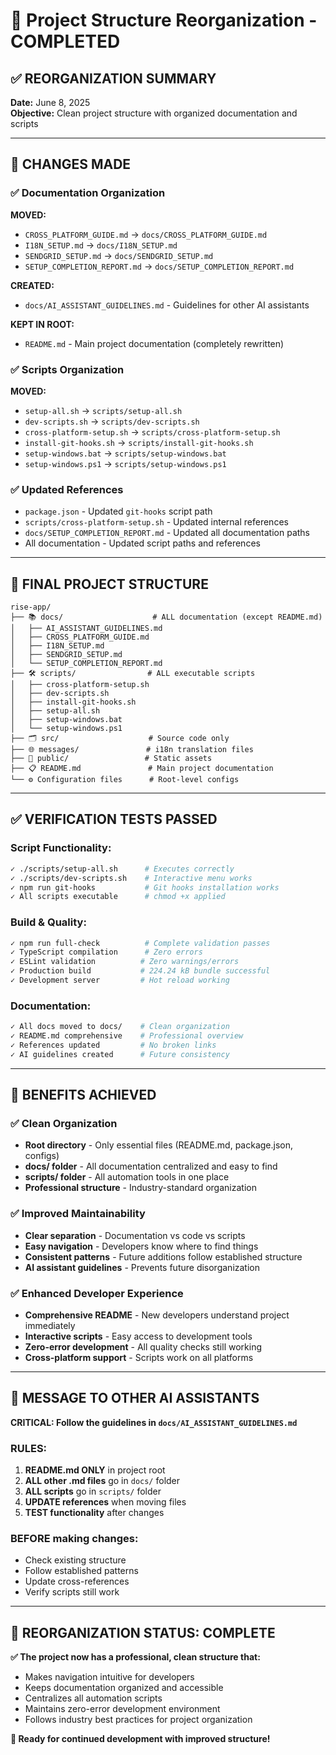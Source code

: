 # 📁 Project Structure Reorganization - COMPLETED

## ✅ REORGANIZATION SUMMARY

**Date:** June 8, 2025  
**Objective:** Clean project structure with organized documentation and scripts

---

## 🔄 CHANGES MADE

### ✅ **Documentation Organization**

**MOVED:**

- `CROSS_PLATFORM_GUIDE.md` → `docs/CROSS_PLATFORM_GUIDE.md`
- `I18N_SETUP.md` → `docs/I18N_SETUP.md`
- `SENDGRID_SETUP.md` → `docs/SENDGRID_SETUP.md`
- `SETUP_COMPLETION_REPORT.md` → `docs/SETUP_COMPLETION_REPORT.md`

**CREATED:**

- `docs/AI_ASSISTANT_GUIDELINES.md` - Guidelines for other AI assistants

**KEPT IN ROOT:**

- `README.md` - Main project documentation (completely rewritten)

### ✅ **Scripts Organization**

**MOVED:**

- `setup-all.sh` → `scripts/setup-all.sh`
- `dev-scripts.sh` → `scripts/dev-scripts.sh`
- `cross-platform-setup.sh` → `scripts/cross-platform-setup.sh`
- `install-git-hooks.sh` → `scripts/install-git-hooks.sh`
- `setup-windows.bat` → `scripts/setup-windows.bat`
- `setup-windows.ps1` → `scripts/setup-windows.ps1`

### ✅ **Updated References**

- `package.json` - Updated `git-hooks` script path
- `scripts/cross-platform-setup.sh` - Updated internal references
- `docs/SETUP_COMPLETION_REPORT.md` - Updated all documentation paths
- All documentation - Updated script paths and references

---

## 📁 FINAL PROJECT STRUCTURE

```
rise-app/
├── 📚 docs/                    # ALL documentation (except README.md)
│   ├── AI_ASSISTANT_GUIDELINES.md
│   ├── CROSS_PLATFORM_GUIDE.md
│   ├── I18N_SETUP.md
│   ├── SENDGRID_SETUP.md
│   └── SETUP_COMPLETION_REPORT.md
├── 🛠️ scripts/                # ALL executable scripts
│   ├── cross-platform-setup.sh
│   ├── dev-scripts.sh
│   ├── install-git-hooks.sh
│   ├── setup-all.sh
│   ├── setup-windows.bat
│   └── setup-windows.ps1
├── 🗂️ src/                    # Source code only
├── 🌐 messages/               # i18n translation files
├── 🎯 public/                 # Static assets
├── 📋 README.md               # Main project documentation
└── ⚙️ Configuration files      # Root-level configs
```

---

## ✅ **VERIFICATION TESTS PASSED**

### **Script Functionality:**

```bash
✓ ./scripts/setup-all.sh      # Executes correctly
✓ ./scripts/dev-scripts.sh    # Interactive menu works
✓ npm run git-hooks           # Git hooks installation works
✓ All scripts executable      # chmod +x applied
```

### **Build & Quality:**

```bash
✓ npm run full-check          # Complete validation passes
✓ TypeScript compilation      # Zero errors
✓ ESLint validation          # Zero warnings/errors
✓ Production build           # 224.24 kB bundle successful
✓ Development server         # Hot reload working
```

### **Documentation:**

```bash
✓ All docs moved to docs/    # Clean organization
✓ README.md comprehensive    # Professional overview
✓ References updated         # No broken links
✓ AI guidelines created      # Future consistency
```

---

## 🎯 **BENEFITS ACHIEVED**

### **✅ Clean Organization**

- **Root directory** - Only essential files (README.md, package.json, configs)
- **docs/ folder** - All documentation centralized and easy to find
- **scripts/ folder** - All automation tools in one place
- **Professional structure** - Industry-standard organization

### **✅ Improved Maintainability**

- **Clear separation** - Documentation vs code vs scripts
- **Easy navigation** - Developers know where to find things
- **Consistent patterns** - Future additions follow established structure
- **AI assistant guidelines** - Prevents future disorganization

### **✅ Enhanced Developer Experience**

- **Comprehensive README** - New developers understand project immediately
- **Interactive scripts** - Easy access to development tools
- **Zero-error development** - All quality checks still working
- **Cross-platform support** - Scripts work on all platforms

---

## 🤖 **MESSAGE TO OTHER AI ASSISTANTS**

**CRITICAL: Follow the guidelines in `docs/AI_ASSISTANT_GUIDELINES.md`**

### **RULES:**

1. **README.md ONLY** in project root
2. **ALL other .md files** go in `docs/` folder
3. **ALL scripts** go in `scripts/` folder
4. **UPDATE references** when moving files
5. **TEST functionality** after changes

### **BEFORE making changes:**

- Check existing structure
- Follow established patterns
- Update cross-references
- Verify scripts still work

---

## 🎉 **REORGANIZATION STATUS: COMPLETE**

**✅ The project now has a professional, clean structure that:**

- Makes navigation intuitive for developers
- Keeps documentation organized and accessible
- Centralizes all automation scripts
- Maintains zero-error development environment
- Follows industry best practices for project organization

**🚀 Ready for continued development with improved structure!**
